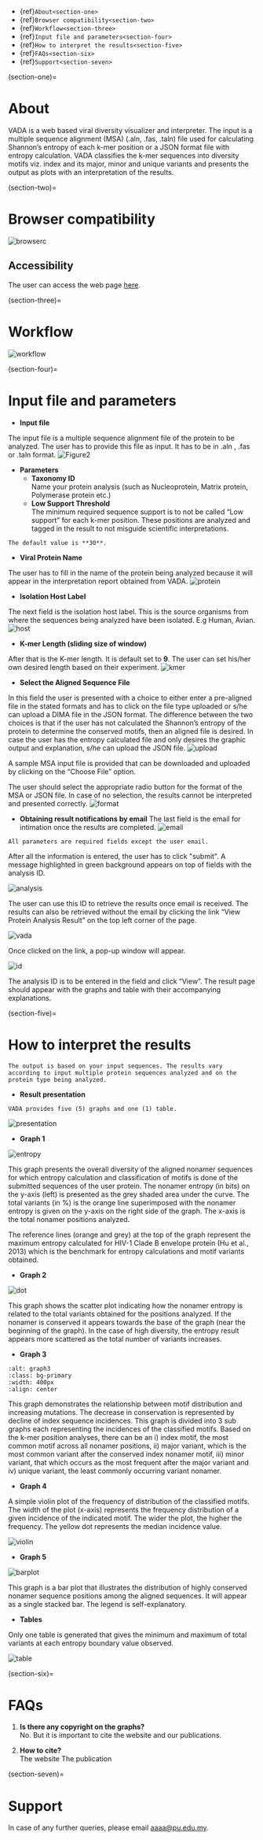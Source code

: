 - {ref}`About<section-one>`
- {ref}`Browser compatibility<section-two>`
- {ref}`Workflow<section-three>`
- {ref}`Input file and parameters<section-four>`
- {ref}`How to interpret the results<section-five>`
- {ref}`FAQs<section-six>`
- {ref}`Support<section-seven>`


(section-one)=
# About

VADA is a web based viral diversity visualizer and interpreter. The input is a multiple sequence alignment (MSA) (.aln, .fas, .taln) file used for calculating Shannon’s entropy of each k-mer position or a JSON format file with entropy calculation. VADA classifies the k-mer sequences into diversity motifs viz. index and its major, minor and unique variants and presents the output as plots with an interpretation of the results.

(section-two)=
# Browser compatibility

![browserc](images/browserc.jpg)

## Accessibility
The user can access the web page [here](https://vada-devel.bioinfo.perdanauniversity.edu.my/). 

(section-three)=
# Workflow

![workflow](images/workflow.jpg)

(section-four)=
# Input file and parameters

- **Input file**

The input file is a multiple sequence alignment file of the protein to be analyzed. The user has to provide this file as input. It has to be in .aln , .fas or .taln format.
 ![Figure2](images/Figure2.jpg)
- **Parameters**
  - **Taxonomy ID**\
  Name your protein analysis (such as Nucleoprotein, Matrix protein, Polymerase protein etc.) 
  - **Low Support Threshold**\
  The minimum required sequence support is to not be called “Low support” for each k-mer position. These positions are analyzed and tagged in the result to not misguide scientific interpretations.

```{note}
The default value is **30**.
```

  - **Viral Protein Name**
  
The user has to fill in the name of the protein being analyzed because it will appear in the interpretation report obtained from VADA.
![protein](images/protein.jpg)

  - **Isolation Host Label**
  
The next field is the isolation host label. This is the source organisms from where the sequences being analyzed have been isolated. E.g Human, Avian.
![host](images/host.jpg)
 
  - **K-mer Length (sliding size of window)**
  
After that is the K-mer length. It is default set to **9**. The user can set his/her own desired length based on their experiment. 
![kmer](images/kmer.jpg)

  - **Select the Aligned Sequence File**
  
In this field the user is presented with a choice to either enter a pre-aligned file in the stated formats and has to click on the file type uploaded or s/he can upload a DIMA file in the JSON format. The difference between the two choices is that if the user has not calculated the Shannon’s entropy of the protein to determine the conserved motifs, then an aligned file is desired. In case the user has the entropy calculated file and only desires the graphic output and explanation, s/he can upload the JSON file.
![upload](images/upload.jpg)

A sample MSA input file is provided that can be downloaded and uploaded by clicking on the “Choose File” option.

The user should select the appropriate radio button for the format of the MSA or JSON file. In case of no selection, the results cannot be interpreted and presented correctly.
![format](images/format.jpg)

  - **Obtaining result notifications by email**
The last field is the email for intimation once the results are completed.
![email](images/email.jpg)

```{warning}
All parameters are required fields except the user email.
```
After all the information is entered, the user has to click "submit". A message highlighted in green background appears on top of fields with the analysis ID.

![analysis](images/analysis.jpg)

The user can use this ID to retrieve the results once email is received. The results can also be retrieved without the email by clicking the link “View Protein Analysis Result” on the top left corner of the page. 

![vada](images/vada.jpg)

Once clicked on the link, a pop-up window will appear.

![id](images/id.jpg)

The analysis ID is to be entered in the field and click “View”. The result page should appear with the graphs and table with their accompanying explanations. 

(section-five)=
# How to interpret the results

```{note}
The output is based on your input sequences. The results vary according to input multiple protein sequences analyzed and on the protein type being analyzed.
```

- **Result presentation**


```{note}
VADA provides five (5) graphs and one (1) table.
```

![presentation](images/presentation.jpg)

- **Graph 1**

![entropy](images/entropy.jpg)

This graph presents the overall diversity of the aligned nonamer sequences for which entropy calculation and classification of motifs is done of the submitted sequences of the user protein. The nonamer entropy (in bits) on the y-axis (left) is presented as the grey shaded area under the curve. The total variants (in %) is the orange line superimposed with the nonamer entropy is given on the y-axis on the right side of the graph.  The x-axis is the total nonamer positions analyzed.

The reference lines (orange and grey) at the top of the graph represent the maximum entropy calculated for HIV-1 Clade B envelope protein (Hu et al., 2013) which is the benchmark for entropy calculations and motif variants obtained. 


- **Graph 2**

![dot](images/dot.jpg)

This graph shows the scatter plot indicating how the nonamer entropy is related to the total variants obtained for the positions analyzed. If the nonamer is conserved it appears towards the base of the graph (near the beginning of the graph). In the case of high diversity, the entropy result appears more scattered as the total number of variants increases.

- **Graph 3**

```{image} images/graph3.jpg
:alt: graph3
:class: bg-primary
:width: 400px
:align: center
```
This graph demonstrates the relationship between motif distribution and increasing mutations. The decrease in conservation is represented by decline of index sequence incidences. This graph is divided into 3 sub graphs each representing the incidences of the classified motifs. Based on the k-mer position analyses, there can be an i) index motif, the most common motif across all nonamer positions, ii) major variant, which is the most common variant after the conserved index nonamer motif, iii) minor variant, that which occurs as the most frequent after the major variant and iv) unique variant, the least commonly occurring variant nonamer. 

- **Graph 4**

A simple violin plot of the frequency of distribution of the classified motifs. The width of the plot (x-axis) represents the frequency distribution of a given incidence of the indicated motif. The wider the plot, the higher the frequency. The yellow dot represents the median incidence value.

![violin](images/violin.jpg)

- **Graph 5**

![barplot](images/barplot.jpg)

This graph is a bar plot that illustrates the distribution of highly conserved nonamer sequence positions among the aligned sequences. It will appear as a single stacked bar. The legend is self-explanatory.

- **Tables**

Only one table is generated that gives the minimum and maximum of total variants at each entropy boundary value observed. 

![table](images/table.jpg)

(section-six)=
# FAQs

1. **Is there any copyright on the graphs?**\
No. But it is important to cite the website and our publications.

2. **How to cite?**\
The website
The publication

(section-seven)=
# Support
In case of any further queries, please email aaaa@pu.edu.my. 

